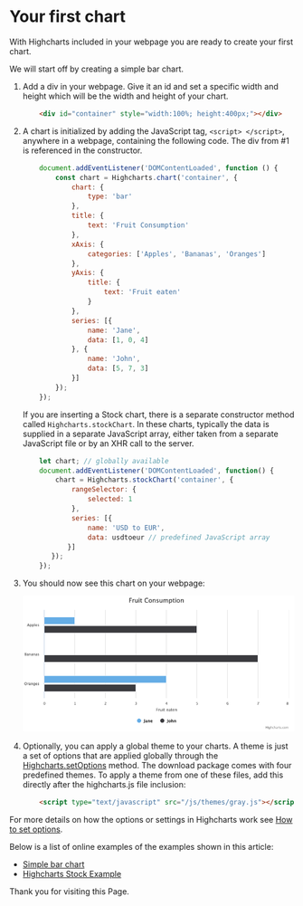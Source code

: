 Your first chart
===

With Highcharts included in your webpage you are ready to create your first chart.

We will start off by creating a simple bar chart.

1.  Add a div in your webpage. Give it an id and set a specific width and height which will be the width and height of your chart.

    ```html
        <div id="container" style="width:100%; height:400px;"></div>
    ```

2.  A chart is initialized by adding the JavaScript tag, `<script> </script>`, anywhere in a webpage, containing the following code. The div from #1 is referenced in the constructor.

    ```js
        document.addEventListener('DOMContentLoaded', function () {
            const chart = Highcharts.chart('container', {
                chart: {
                    type: 'bar'
                },
                title: {
                    text: 'Fruit Consumption'
                },
                xAxis: {
                    categories: ['Apples', 'Bananas', 'Oranges']
                },
                yAxis: {
                    title: {
                        text: 'Fruit eaten'
                    }
                },
                series: [{
                    name: 'Jane',
                    data: [1, 0, 4]
                }, {
                    name: 'John',
                    data: [5, 7, 3]
                }]
            });
        });
    ```

    If you are inserting a Stock chart, there is a separate constructor method called `Highcharts.stockChart`. In these charts, typically the data is supplied in a separate JavaScript array, either taken from a separate JavaScript file or by an XHR call to the server.

    ```js
        let chart; // globally available
        document.addEventListener('DOMContentLoaded', function() {
            chart = Highcharts.stockChart('container', {
                rangeSelector: {
                    selected: 1
                },
                series: [{
                    name: 'USD to EUR',
                    data: usdtoeur // predefined JavaScript array
               }]
           });
        });
    ```
3.  You should now see this chart on your webpage:

    ![bar-fruit-consumption.png](bar-fruit-consumption.png)

4.  Optionally, you can apply a global theme to your charts. A theme is just a set of options that are applied globally through the [Highcharts.setOptions](https://api.highcharts.com/class-reference/Highcharts#.setOptions) method. The download package comes with four predefined themes. To apply a theme from one of these files, add this directly after the highcharts.js file inclusion:

    ```html
        <script type="text/javascript" src="/js/themes/gray.js"></script>
    ```

For more details on how the options or settings in Highcharts work see [How to set options](https://highcharts.com/docs/getting-started/how-to-set-options).

Below is a list of online examples of the examples shown in this article:

*   [Simple bar chart](https://jsfiddle.net/highcharts/kh5jY/)
*   [Highcharts Stock Example](https://jsfiddle.net/gh/get/library/pure/highcharts/highcharts/tree/master/samples/stock/demo/basic-line/)

Thank you for visiting this Page.
